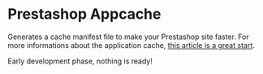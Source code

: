 # Prestashop Appcache

  Generates a cache manifest file to make your Prestashop site faster. For more informations about the application cache, [this article is a great start](www.html5rocks.com/en/tutorials/appcache/beginner/).

  Early development phase, nothing is ready!
